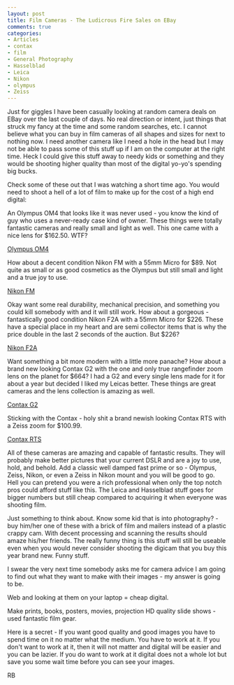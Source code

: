 ```yaml
---
layout: post
title: Film Cameras - The Ludicrous Fire Sales on EBay
comments: true
categories:
- Articles
- contax
- film
- General Photography
- Hasselblad
- Leica
- Nikon
- olympus
- Zeiss
---
```

Just for giggles I have been casually looking at random camera deals on EBay over the last couple of days. No real direction or intent, just things that struck my fancy at the time and some random searches, etc. I cannot believe what you can buy in film cameras of all shapes and sizes for next to nothing now. I need another camera like I need a hole in the head but I may not be able to pass some of this stuff up if I am on the computer at the right time. Heck I could give this stuff away to needy kids or something and they would be shooting higher quality than most of the digital yo-yo's spending big bucks.

Check some of these out that I was watching a short time ago. You would need to shoot a hell of a lot of film to make up for the cost of a high end digital:

An Olympus OM4 that looks like it was never used - you know the kind of guy who uses a never-ready case kind of owner. These things were totally fantastic cameras and really small and light as well. This one came with a nice lens for $162.50. WTF?

<a href="http://cgi.ebay.com/ws/eBayISAPI.dll?ViewItem&amp;item=320434373979&amp;ssPageName=STRK:MEWAX:IT#ht_500wt_1024">Olympus OM4</a>

How about a decent condition Nikon FM with a 55mm Micro for $89. Not quite as small or as good cosmetics as the Olympus but still small and light and a true joy to use.

<a href="http://cgi.ebay.com/ws/eBayISAPI.dll?ViewItem&amp;item=370273256525&amp;ssPageName=STRK:MEWAX:IT#ht_4366wt_909">Nikon FM</a>

Okay want some real durability, mechanical precision, and something you could kill somebody with and it will still work. How about a gorgeous - fantastically good condition Nikon F2A with a 55mm Micro for $226. These have a special place in my heart and are semi collector items that is why the price double in the last 2 seconds of the auction. But $226?

<a href="http://cgi.ebay.com/ws/eBayISAPI.dll?ViewItem&amp;item=320434386762&amp;ssPageName=STRK:MEWAX:IT#ht_500wt_924">Nikon F2A</a>

Want something a bit more modern with a little more panache? How about a brand new looking Contax G2 with the one and only true rangefinder zoom lens on the planet for $664? I had a G2 and every single lens made for it for about a year but decided I liked my Leicas better. These things are great cameras and the lens collection is amazing as well.

<a href="http://cgi.ebay.com/ws/eBayISAPI.dll?ViewItem&amp;item=230386911759&amp;ssPageName=STRK:MEWAX:IT">Contax G2</a>

Sticking with the Contax - holy shit a brand newish looking Contax RTS with a Zeiss zoom for $100.99.

<a href="http://cgi.ebay.com/ws/eBayISAPI.dll?ViewItem&amp;item=320434392783&amp;ssPageName=STRK:MEWAX:IT#ht_500wt_924">Contax RTS</a>

All of these cameras are amazing and capable of fantastic results. They will probably make better pictures that your current DSLR and are a joy to use, hold, and behold. Add a classic well damped fast prime or so - Olympus, Zeiss, Nikon, or even a Zeiss in Nikon mount and you will be good to go. Hell you can pretend you were a rich professional when only the top notch pros could afford stuff like this. The Leica and Hasselblad stuff goes for bigger numbers but still cheap compared to acquiring it when everyone was shooting film.

Just something to think about. Know some kid that is into photography? - buy him/her one of these with a brick of film and mailers instead of a plastic crappy cam. With decent processing and scanning the results should amaze his/her friends. The really funny thing is this stuff will still be useable even when you would never consider shooting the digicam that you buy this year brand new. Funny stuff.

I swear the very next time somebody asks me for camera advice I am going to find out what they want to make with their images - my answer is going to be.

Web and looking at them on your laptop = cheap digital.

Make prints, books, posters, movies, projection HD quality slide shows - used fantastic film gear.

Here is a secret - If you want good quality and good images you have to spend time on it no matter what the medium. You have to work at it. If you don't want to work at it, then it will not matter and digital will be easier and you can be lazier. If you do want to work at it digital does not a whole lot but save you some wait time before you can see your images.

RB